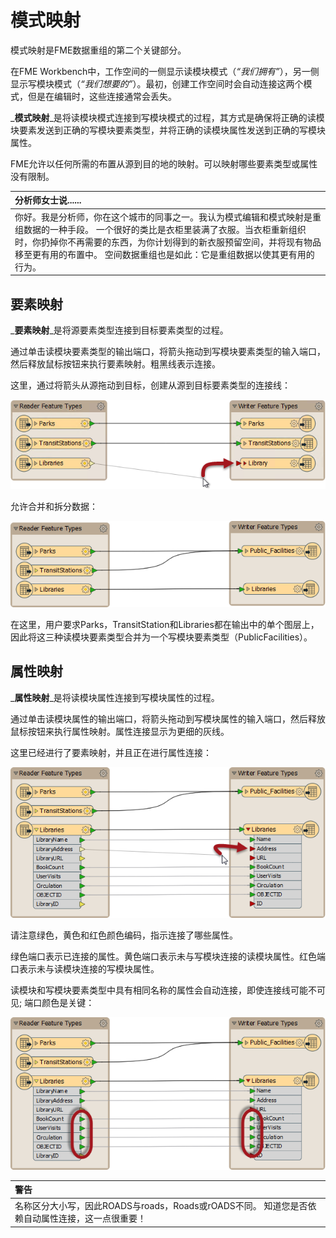 # 模式映射

模式映射是FME数据重组的第二个关键部分。

在FME Workbench中，工作空间的一侧显示读模块模式（_“我们拥有”_），另一侧显示写模块模式（_“我们想要的”_）。最初，创建工作空间时会自动连接这两个模式，但是在编辑时，这些连接通常会丢失。

_**模式映射**_是将读模块模式连接到写模块模式的过程，其方式是确保将正确的读模块要素发送到正确的写模块要素类型，并将正确的读模块属性发送到正确的写模块属性。

FME允许以任何所需的布置从源到目的地的映射。可以映射哪些要素类型或属性没有限制。

|  分析师女士说...... |
| :--- |
|  你好。我是分析师，你在这个城市的同事之一。我认为模式编辑和模式映射是重组数据的一种手段。  一个很好的类比是衣柜里装满了衣服。当衣柜重新组织时，你扔掉你不再需要的东西，为你计划得到的新衣服预留空间，并将现有物品移至更有用的布置中。  空间数据重组也是如此：它是重组数据以使其更有用的行为。 |

## 要素映射

_**要素映射**_是将源要素类型连接到目标要素类型的过程。

通过单击读模块要素类型的输出端口，将箭头拖动到写模块要素类型的输入端口，然后释放鼠标按钮来执行要素映射。粗黑线表示连接。

这里，通过将箭头从源拖动到目标，创建从源到目标要素类型的连接线：

[![](../../.gitbook/assets/img2.013.schemamappingfeatureconnection.png)](https://github.com/safesoftware/FMETraining/blob/Desktop-Basic-2018/DesktopBasic2Transformation/Images/Img2.013.SchemaMappingFeatureConnection.png)

允许合并和拆分数据：

[![](../../.gitbook/assets/img2.014.schemamappingmergedconnections.png)](https://github.com/safesoftware/FMETraining/blob/Desktop-Basic-2018/DesktopBasic2Transformation/Images/Img2.014.SchemaMappingMergedConnections.png)

在这里，用户要求Parks，TransitStation和Libraries都在输出中的单个图层上，因此将这三种读模块要素类型合并为一个写模块要素类型（PublicFacilities）。

## 属性映射

_**属性映射**_是将读模块属性连接到写模块属性的过程。

通过单击读模块属性的输出端口，将箭头拖动到写模块属性的输入端口，然后释放鼠标按钮来执行属性映射。属性连接显示为更细的灰线。

这里已经进行了要素映射，并且正在进行属性连接：

[![](../../.gitbook/assets/img2.015.schemamappingattrconnection.png)](https://github.com/safesoftware/FMETraining/blob/Desktop-Basic-2018/DesktopBasic2Transformation/Images/Img2.015.SchemaMappingAttrConnection.png)

请注意绿色，黄色和红色颜色编码，指示连接了哪些属性。

绿色端口表示已连接的属性。黄色端口表示未与写模块连接的读模块属性。红色端口表示未与读模块连接的写模块属性。

读模块和写模块要素类型中具有相同名称的属性会自动连接，即使连接线可能不可见; 端口颜色是关键：

[![](../../.gitbook/assets/img2.016.schemamappingconnections.png)](https://github.com/safesoftware/FMETraining/blob/Desktop-Basic-2018/DesktopBasic2Transformation/Images/Img2.016.SchemaMappingConnections.png)

|  警告 |
| :--- |
|  名称区分大小写，因此ROADS与roads，Roads或rOADS不同。 知道您是否依赖自动属性连接，这一点很重要！ |

